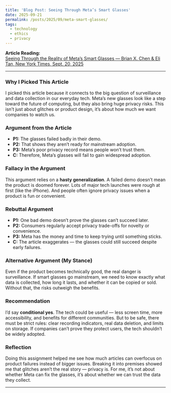```yaml
---
title: 'Blog Post: Seeing Through Meta’s Smart Glasses'
date: 2025-09-21
permalink: /posts/2025/09/meta-smart-glasses/
tags:
  - technology
  - ethics
  - privacy
---
```


**Article Reading:**  
[Seeing Through the Reality of Meta’s Smart Glasses — Brian X. Chen & Eli Tan, New York Times, Sept. 20, 2025](https://www.nytimes.com/2025/09/20/technology/personaltech/meta-smart-glasses-mark-zuckerberg.html)  

---

### Why I Picked This Article  
I picked this article because it connects to the big question of surveillance and data collection in our everyday tech. Meta’s new glasses look like a step toward the future of computing, but they also bring huge privacy risks. This isn’t just about glitches or product design, it’s about how much we want companies to watch us.

### Argument from the Article  
- **P1:** The glasses failed badly in their demo.  
- **P2:** That shows they aren’t ready for mainstream adoption.  
- **P3:** Meta’s poor privacy record means people won’t trust them.  
- **C:** Therefore, Meta’s glasses will fail to gain widespread adoption.  

### Fallacy in the Argument  
This argument relies on a **hasty generalization**. A failed demo doesn’t mean the product is doomed forever. Lots of major tech launches were rough at first (like the iPhone). And people often ignore privacy issues when a product is fun or convenient.  

### Rebuttal Argument  
- **P1:** One bad demo doesn’t prove the glasses can’t succeed later.  
- **P2:** Consumers regularly accept privacy trade-offs for novelty or convenience.  
- **P3:** Meta has the money and time to keep trying until something sticks.  
- **C:** The article exaggerates — the glasses could still succeed despite early failures.  

### Alternative Argument (My Stance)  
Even if the product becomes technically good, the real danger is surveillance. If smart glasses go mainstream, we need to know exactly what data is collected, how long it lasts, and whether it can be copied or sold. Without that, the risks outweigh the benefits.  

### Recommendation  
I’d say **conditional yes**. The tech could be useful — less screen time, more accessibility, and benefits for different communities. But to be safe, there must be strict rules: clear recording indicators, real data deletion, and limits on storage. If companies can’t prove they protect users, the tech shouldn’t be widely adopted.  

### Reflection  
Doing this assignment helped me see how much articles can overfocus on product failures instead of bigger issues. Breaking it into premises showed me that glitches aren’t the real story — privacy is. For me, it’s not about whether Meta can fix the glasses, it’s about whether we can trust the data they collect.  

---
